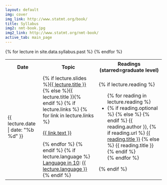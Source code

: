 ```yaml
---
layout: default
img: cover
img_link: http://www.statmt.org/book/
title: Syllabus
img2: nmt-book.jpg
img2_link: http://www.statmt.org/nmt-book/
active_tab: main_page 
---
```


<table class="table table-striped"> 
  <tbody>
    <tr>
      <th>Date</th>
      <th>Topic</th>
      <th>Readings (starred=graduate level)</th>
    </tr>
    {% for lecture in site.data.syllabus.past %}
    <tr>
      <td>{{ lecture.date | date: "%b %d" }}</td>
      <td>
        {% if lecture.slides %}<a href="{{ lecture.slides }}">{{ lecture.title }}</a>
        {% else %}{{ lecture.title }}{% endif %}
      {% if lecture.links %}
        {% for link in lecture.links %}
          <p><a href="{{ link.url }}">{{ link.text }}</a></p>
        {% endfor %}
      {% endif %}
  {% if lecture.language %}
	<br/><a href="lin10.html">Language in 10</a>: <a href="{{ lecture.language_slides }}">{{ lecture.language }}</a>
        {% endif %}
      </td>
      <td>
        {% if lecture.reading %}
          <ul class="fa-ul">
          {% for reading in lecture.reading %}
            <li>
            {% if reading.optional %}<i class="fa-li fa fa-star"> </i>
            {% else %}<i class="fa-li fa"> </i> {% endif %}
            {{ reading.author }},
            {% if reading.url %}
            <a href="{{ reading.url }}">{{ reading.title }}</a>
            {% else %}
            {{ reading.title }} 
            {% endif %}
            </li>
          {% endfor %}
          </ul>
        {% endif %}
      </td>
    </tr>
    {% endfor %}

  </tbody>
</table>

